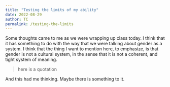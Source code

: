 ```yaml
---
title: "Testing the limits of my ability"
date: 2022-08-29
author: TC
permalink: /testing-the-limits
---
```


Some thoughts came to me as we were wrapping up class today. I think that it has something to do with the way that we were talking about gender as a system. I think that the thing I want to mention here, to emphasize, is that gender is not a cultural system, in the sense that it is not a coherent, and tight system of meaning. 


> here is a quotation

And this had me thinking. Maybe there is something to it. 

